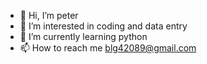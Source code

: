 - 👋 Hi, I’m peter
- 👀 I’m interested in coding and data entry
- 🌱 I’m currently learning python
- 📫 How to reach me blg42089@gmail.com

<!---
Blg42089/Blg42089 is a ✨ special ✨ repository because its `README.md` (this file) appears on your GitHub profile.
You can click the Preview link to take a look at your changes.
--->
